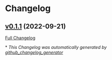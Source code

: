 # Changelog

## [v0.1.1](https://github.com/libis/teneo-workflow/tree/v0.1.1) (2022-09-21)

[Full Changelog](https://github.com/libis/teneo-workflow/compare/c7467eb4d95fcb0a48be8521c5c0e677769f749c...v0.1.1)



\* *This Changelog was automatically generated by [github_changelog_generator](https://github.com/github-changelog-generator/github-changelog-generator)*
